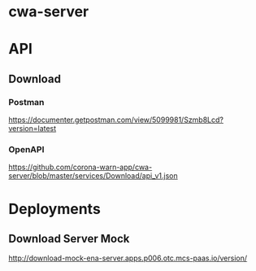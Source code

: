 # cwa-server

# API
## Download
### Postman
https://documenter.getpostman.com/view/5099981/Szmb8Lcd?version=latest
### OpenAPI
https://github.com/corona-warn-app/cwa-server/blob/master/services/Download/api_v1.json
# Deployments
## Download Server Mock
http://download-mock-ena-server.apps.p006.otc.mcs-paas.io/version/
